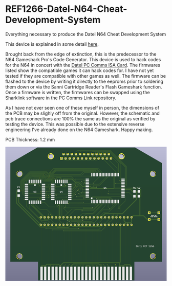 # REF1266-Datel-N64-Cheat-Development-System
Everything necessary to produce the Datel N64 Cheat Development System

This device is explained in some detail [here](https://www.nesworld.com/n64-dateltrainercart.php).

Brought back from the edge of extinction, this is the predecessor to the N64 Gameshark Pro's Code Generator. This device is used to hack codes for the N64 in concert with the [Datel PC Comms ISA Card](https://github.com/RWeick/REF1190-Datel-PC-Comms-Link-ISA-Card). The firmwares listed show the compatible games it can hack codes for. I have not yet tested if they are compatible with other games as well. The firmware can be flashed to the device by writing it directly to the eeproms prior to soldering them down or via the Sanni Cartridge Reader's Flash Gameshark function. Once a firmware is written, the firmwares can be swapped using the Sharklink software in the PC Comms Link repository.

As I have not ever seen one of these myself in person, the dimensions of the PCB may be slighly off from the original. However, the schematic and pcb trace connections are 100% the same as the original as verified by testing the device. This was possible due to the extensive reverse engineering I've already done on the N64 Gameshark. Happy making.

PCB Thickness: 1.2 mm

![image](https://github.com/RWeick/REF1266-Datel-N64-Cheat-Development-System/blob/main/REF1266.png)

